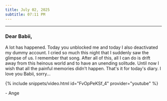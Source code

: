 ```yaml
---
title: July 02, 2025
subtitle: 07:11 PM
---
```

---

### Dear Babii,

A lot has happened. Today you unblocked me and today I also deactivated my dummy account. I cried so much this night that I suddenly saw the glimpse of us. I remember that song. After all of this, all I can do is drift away from this heinous world and to have an unending solitude. Until now I wish that all the painful memories didn't happen. That's it for today's diary. I love you Babii, sorry...

{% include snippets/video.html id="FvOpPeKSf_4" provider="youtube" %}

\- Ange
